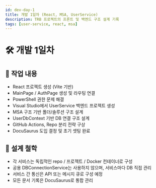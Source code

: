 ```yaml
---
id: dev-day-1
title: 개발 1일차 (React, MSA, UserService)
description: TRB 프로젝트의 프론트 및 백엔드 구조 설계 기록
tags: [user-service, react, msa]
---
```


# 🛠 개발 1일차

## 📌 작업 내용

- React 프로젝트 생성 (Vite 기반)
- MainPage / AuthPage 생성 및 라우팅 연결
- PowerShell 권한 문제 해결
- Visual Studio에서 UserService 백엔드 프로젝트 생성
- MSA 구조 기반 폴더/솔루션 구조 설계
- UserDbContext 기반 DB 연결 구조 설계
- GitHub Actions, Repo 분리 전략 구상
- DocuSaurus 도입 결정 및 초기 셋팅 완료

## 🧠 설계 철학

- 각 서비스는 독립적인 repo / 프로젝트 / Docker 컨테이너로 구성
- 공용 DBConnectionService는 사용하지 않으며, 서비스마다 DB 직접 관리
- 서비스 간 통신은 API 또는 메시지 큐로 구성 예정
- 모든 문서 기록은 DocuSaurus로 통합 관리
